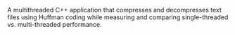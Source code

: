 A multithreaded C++ application that compresses and decompresses text files using Huffman coding while measuring and comparing single-threaded vs. multi-threaded performance.
